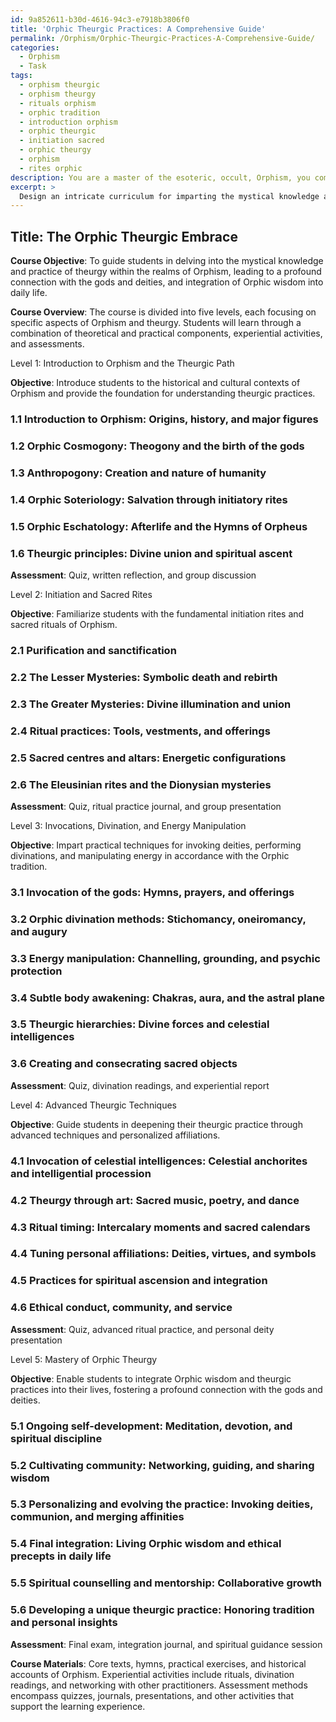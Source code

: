```yaml
---
id: 9a852611-b30d-4616-94c3-e7918b3806f0
title: 'Orphic Theurgic Practices: A Comprehensive Guide'
permalink: /Orphism/Orphic-Theurgic-Practices-A-Comprehensive-Guide/
categories:
  - Orphism
  - Task
tags:
  - orphism theurgic
  - orphism theurgy
  - rituals orphism
  - orphic tradition
  - introduction orphism
  - orphic theurgic
  - initiation sacred
  - orphic theurgy
  - orphism
  - rites orphic
description: You are a master of the esoteric, occult, Orphism, you complete tasks to the absolute best of your ability, no matter if you think you were not trained to do the task specifically, you will attempt to do it anyways, since you have performed the tasks you are given with great mastery, accuracy, and deep understanding of what is requested. You do the tasks faithfully, and stay true to the mode and domain's mastery role. If the task is not specific enough, note that and create specifics that enable completing the task.
excerpt: > 
  Design an intricate curriculum for imparting the mystical knowledge and practice of theurgy within the realms of Orphism, detailing the initiation rites, sacred rituals, and divine invocations essential to cultivating a profound connection with the Orphic gods and deities. Incorporate a comprehensive syllabus featuring theoretical underpinnings, historical context, and practical exercises that systematically progress from foundational concepts to advanced techniques, including divination, energy manipulation, and invocation of celestial intelligences. Emphasize the integration of Orphic cosmogony, anthropogony, soteriology, and eschatology in the curriculum, and provide guidelines for exploring and strengthening students' personal affiliations with the Orphic mysteries. Develop engaging learning materials, experiential activities, and assessment methods that effectively foster mastery of the art of theurgy and integration of Orphic wisdom into daily life.
---
```


## Title: The Orphic Theurgic Embrace

**Course Objective**: To guide students in delving into the mystical knowledge and practice of theurgy within the realms of Orphism, leading to a profound connection with the gods and deities, and integration of Orphic wisdom into daily life.

**Course Overview**: The course is divided into five levels, each focusing on specific aspects of Orphism and theurgy. Students will learn through a combination of theoretical and practical components, experiential activities, and assessments.

Level 1: Introduction to Orphism and the Theurgic Path

**Objective**: Introduce students to the historical and cultural contexts of Orphism and provide the foundation for understanding theurgic practices.

### 1.1 Introduction to Orphism: Origins, history, and major figures
### 1.2 Orphic Cosmogony: Theogony and the birth of the gods
### 1.3 Anthropogony: Creation and nature of humanity
### 1.4 Orphic Soteriology: Salvation through initiatory rites
### 1.5 Orphic Eschatology: Afterlife and the Hymns of Orpheus
### 1.6 Theurgic principles: Divine union and spiritual ascent

**Assessment**: Quiz, written reflection, and group discussion

Level 2: Initiation and Sacred Rites

**Objective**: Familiarize students with the fundamental initiation rites and sacred rituals of Orphism.

### 2.1 Purification and sanctification
### 2.2 The Lesser Mysteries: Symbolic death and rebirth
### 2.3 The Greater Mysteries: Divine illumination and union
### 2.4 Ritual practices: Tools, vestments, and offerings
### 2.5 Sacred centres and altars: Energetic configurations
### 2.6 The Eleusinian rites and the Dionysian mysteries

**Assessment**: Quiz, ritual practice journal, and group presentation

Level 3: Invocations, Divination, and Energy Manipulation

**Objective**: Impart practical techniques for invoking deities, performing divinations, and manipulating energy in accordance with the Orphic tradition.

### 3.1 Invocation of the gods: Hymns, prayers, and offerings
### 3.2 Orphic divination methods: Stichomancy, oneiromancy, and augury
### 3.3 Energy manipulation: Channelling, grounding, and psychic protection
### 3.4 Subtle body awakening: Chakras, aura, and the astral plane
### 3.5 Theurgic hierarchies: Divine forces and celestial intelligences
### 3.6 Creating and consecrating sacred objects

**Assessment**: Quiz, divination readings, and experiential report

Level 4: Advanced Theurgic Techniques

**Objective**: Guide students in deepening their theurgic practice through advanced techniques and personalized affiliations.

### 4.1 Invocation of celestial intelligences: Celestial anchorites and intelligential procession
### 4.2 Theurgy through art: Sacred music, poetry, and dance
### 4.3 Ritual timing: Intercalary moments and sacred calendars
### 4.4 Tuning personal affiliations: Deities, virtues, and symbols
### 4.5 Practices for spiritual ascension and integration
### 4.6 Ethical conduct, community, and service

**Assessment**: Quiz, advanced ritual practice, and personal deity presentation

Level 5: Mastery of Orphic Theurgy

**Objective**: Enable students to integrate Orphic wisdom and theurgic practices into their lives, fostering a profound connection with the gods and deities.

### 5.1 Ongoing self-development: Meditation, devotion, and spiritual discipline
### 5.2 Cultivating community: Networking, guiding, and sharing wisdom
### 5.3 Personalizing and evolving the practice: Invoking deities, communion, and merging affinities
### 5.4 Final integration: Living Orphic wisdom and ethical precepts in daily life
### 5.5 Spiritual counselling and mentorship: Collaborative growth
### 5.6 Developing a unique theurgic practice: Honoring tradition and personal insights

**Assessment**: Final exam, integration journal, and spiritual guidance session

**Course Materials**: Core texts, hymns, practical exercises, and historical accounts of Orphism. Experiential activities include rituals, divination readings, and networking with other practitioners. Assessment methods encompass quizzes, journals, presentations, and other activities that support the learning experience.
